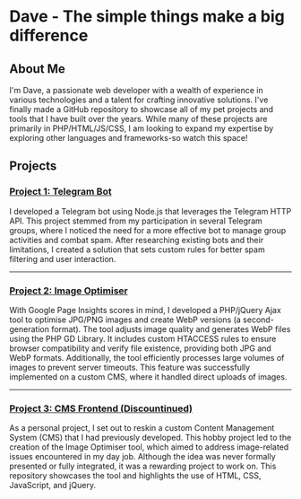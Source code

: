 # Dave - The simple things make a big difference

## About Me
I'm Dave, a passionate web developer with a wealth of experience in various technologies and a talent for crafting innovative solutions. I've finally made a GitHub repository to showcase all of my pet projects and tools that I have built over the years. While many of these projects are primarily in PHP/HTML/JS/CSS, I am looking to expand my expertise by exploring other languages and frameworks-so watch this space!

## Projects

### [Project 1: Telegram Bot](https://github.com/davey1992/Telegram-Bot)
I developed a Telegram bot using Node.js that leverages the Telegram HTTP API. This project stemmed from my participation in several Telegram groups, where I noticed the need for a more effective bot to manage group activities and combat spam. After researching existing bots and their limitations, I created a solution that sets custom rules for better spam filtering and user interaction.

___

### [Project 2: Image Optimiser](https://github.com/davey1992/Image-Optimiser)
With Google Page Insights scores in mind, I developed a PHP/jQuery Ajax tool to optimise JPG/PNG images and create WebP versions (a second-generation format). The tool adjusts image quality and generates WebP files using the PHP GD Library. It includes custom HTACCESS rules to ensure browser compatibility and verify file existence, providing both JPG and WebP formats. Additionally, the tool efficiently processes large volumes of images to prevent server timeouts. This feature was successfully implemented on a custom CMS, where it handled direct uploads of images.
 
___

### [Project 3: CMS Frontend (Discountinued)](https://github.com/davey1992/CMS-Frontend)
As a personal project, I set out to reskin a custom Content Management System (CMS) that I had previously developed. This hobby project led to the creation of the Image Optimiser tool, which aimed to address image-related issues encountered in my day job. Although the idea was never formally presented or fully integrated, it was a rewarding project to work on. This repository showcases the tool and highlights the use of HTML, CSS, JavaScript, and jQuery.
